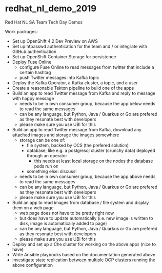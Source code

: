 # redhat_nl_demo_2019
Red Hat NL SA Team Tech Day Demos 

Work packages:

- Set up OpenShift 4.2 Dev Preview on AWS
- Set up htpasswd authentication for the team and / or integrate with GitHub authentication
- Set up OpenShift Container Storage for persistence
- Deploy Fuse Online
  - configure Fuse Online to read messages from twitter that include a certain hashtag
  - push Twitter messages into Kafka topic
- Deploy the Kafka Operator, a Kafka cluster, a topic, and a user
- Create a reasonable Tekton pipeline to build one of the apps
- Build an app to read Twitter message from Kafka and reply to message with happy message
    - needs to be in own consumer group, because the app below needs to read the same messages
    - can be any language, but Python, Java / Quarkus or Go are prefered as they resonate best with developers
    - please make sure you use UBI for this
- Build an app to read Twitter message from Kafka, download any attached images and storage the images somewhere
    - storage can be one of:
      - file system, backed by OCS (the prefered solution)
      - database, like e.g. a postgresql cluster (crunchy data) deployed through an operator
        - this needs at least local storage on the nodes the database pods run on
      - something else: discuss!
    - needs to be in own consumer group, because the app above needs to read the same messages
    - can be any language, but Python, Java / Quarkus or Go are prefered as they resonate best with developers
    - please make sure you use UBI for this
- Build an app to read images from database / file system and display them on a web page
   - web page does not have to be pretty right now
   - but does have to update automatically (i.e. new image is written to disk, image is automatically added to page)
   - can be any language, but Python, Java / Quarkus or Go are prefered as they resonate best with developers
   - please make sure you use UBI for this
- Deploy and set up a Che cluster for working on the above apps (nice to have)
- Write Ansible playbooks based on the documentation generated above
- Investigate state replication between multiple OCP clusters running the above configuration